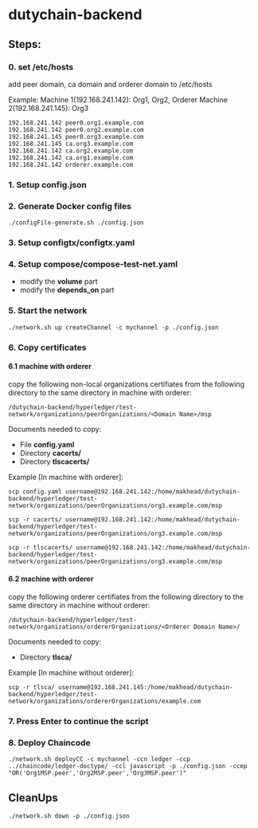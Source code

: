 # dutychain-backend


## Steps:
### 0. set /etc/hosts
add peer domain, ca domain and orderer domain to /etc/hosts

Example:
Machine 1(192.168.241.142): Org1, Org2, Orderer
Machine 2(192.168.241.145): Org3
```
192.168.241.142 peer0.org1.example.com
192.168.241.142 peer0.org2.example.com
192.168.241.145 peer0.org3.example.com
192.168.241.145 ca.org3.example.com
192.168.241.142 ca.org2.example.com
192.168.241.142 ca.org1.example.com
192.168.241.142 orderer.example.com
```

### 1. Setup config.json

### 2. Generate Docker config files
```
./configFile-generate.sh ./config.json
```

### 3. Setup configtx/configtx.yaml

### 4. Setup compose/compose-test-net.yaml
* modify the <B>volume</B> part
* modify the <B>depends_on</B> part

### 5. Start the network
```
./network.sh up createChannel -c mychannel -p ./config.json
```

### 6. Copy certificates

#### 6.1 machine with orderer
copy the following non-local organizations certifiates from the following directory to the same directory in machine with orderer:
``` 
/dutychain-backend/hyperledger/test-network/organizations/peerOrganizations/<Domain Name>/msp
```

Documents needed to copy:
* File <B>config.yaml</B>
* Directory <B>cacerts/</B>
* Directory <B>tlscacerts/</B>

Example [In machine with orderer]:
```
scp config.yaml username@192.168.241.142:/home/makhead/dutychain-backend/hyperledger/test-network/organizations/peerOrganizations/org3.example.com/msp

scp -r cacerts/ username@192.168.241.142:/home/makhead/dutychain-backend/hyperledger/test-network/organizations/peerOrganizations/org3.example.com/msp

scp -r tlscacerts/ username@192.168.241.142:/home/makhead/dutychain-backend/hyperledger/test-network/organizations/peerOrganizations/org3.example.com/msp
```

#### 6.2 machine with orderer

copy the following orderer certifiates from the following directory to the same directory in machine without orderer:
``` 
/dutychain-backend/hyperledger/test-network/organizations/ordererOrganizations/<Orderer Domain Name>/
```

Documents needed to copy:
* Directory <B>tlsca/</B>

Example [In machine without orderer]:
```
scp -r tlsca/ username@192.168.241.145:/home/makhead/dutychain-backend/hyperledger/test-network/organizations/ordererOrganizations/example.com
```

### 7. Press Enter to continue the script

### 8. Deploy Chaincode
```
./network.sh deployCC -c mychannel -ccn ledger -ccp ../chaincode/ledger-doctype/ -ccl javascript -p ./config.json -ccep "OR('Org1MSP.peer','Org2MSP.peer','Org3MSP.peer')" 
```

## CleanUps
```
./network.sh down -p ./config.json
```